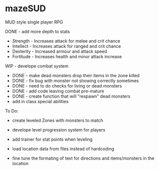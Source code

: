 # mazeSUD
MUD style single player RPG

DONE - add more depth to stats

  - Strength  - Increases attack for melee and crit chance
  - Intellect - Increases attack for ranged and crit chance
  - Dexterity - Increased armour and attack speed
  - Fortitude - Increases health and minor attack increase

WIP - develope combat system

  - DONE - make dead monsters drop their items in the zone killed
  - DONE - fix bug with monster not showing correctly sometimes
  - DONE - need to do checks for living or dead monsters
  - DONE - add code leaving combat pre-mature
  - DONE - create function that will "respawn" dead monsters
  - add in class special abilities


To Do:

- create leveled Zones with monsters to match

- develope level progression system for players

- add trainer for stat points when leveling

- load location data from files instead of hardcoding

- fine tune the formating of text for directions and items/monsters in the location

